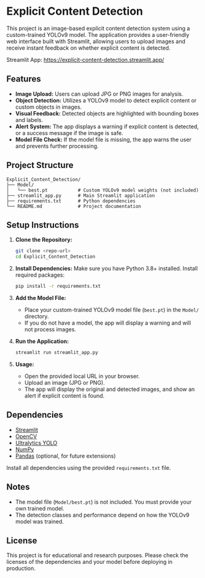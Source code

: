 # Explicit Content Detection

This project is an image-based explicit content detection system using a custom-trained YOLOv9 model. The application provides a user-friendly web interface built with Streamlit, allowing users to upload images and receive instant feedback on whether explicit content is detected.

Streamlit App: https://explicit-content-detection.streamlit.app/

## Features
- **Image Upload:** Users can upload JPG or PNG images for analysis.
- **Object Detection:** Utilizes a YOLOv9 model to detect explicit content or custom objects in images.
- **Visual Feedback:** Detected objects are highlighted with bounding boxes and labels.
- **Alert System:** The app displays a warning if explicit content is detected, or a success message if the image is safe.
- **Model File Check:** If the model file is missing, the app warns the user and prevents further processing.

## Project Structure
```
Explicit_Content_Detection/
├── Model/
│   └── best.pt           # Custom YOLOv9 model weights (not included)
├── streamlit_app.py      # Main Streamlit application
├── requirements.txt      # Python dependencies
└── README.md             # Project documentation
```

## Setup Instructions
1. **Clone the Repository:**
   ```bash
   git clone <repo-url>
   cd Explicit_Content_Detection
   ```

2. **Install Dependencies:**
   Make sure you have Python 3.8+ installed. Install required packages:
   ```bash
   pip install -r requirements.txt
   ```

3. **Add the Model File:**
   - Place your custom-trained YOLOv9 model file (`best.pt`) in the `Model/` directory.
   - If you do not have a model, the app will display a warning and will not process images.

4. **Run the Application:**
   ```bash
   streamlit run streamlit_app.py
   ```

5. **Usage:**
   - Open the provided local URL in your browser.
   - Upload an image (JPG or PNG).
   - The app will display the original and detected images, and show an alert if explicit content is found.

## Dependencies
- [Streamlit](https://streamlit.io/)
- [OpenCV](https://opencv.org/)
- [Ultralytics YOLO](https://github.com/ultralytics/ultralytics)
- [NumPy](https://numpy.org/)
- [Pandas](https://pandas.pydata.org/) (optional, for future extensions)

Install all dependencies using the provided `requirements.txt` file.

## Notes
- The model file (`Model/best.pt`) is not included. You must provide your own trained model.
- The detection classes and performance depend on how the YOLOv9 model was trained.

## License
This project is for educational and research purposes. Please check the licenses of the dependencies and your model before deploying in production. 